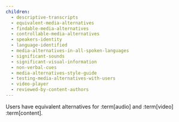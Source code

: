 ```yaml
---
children:
  - descriptive-transcripts
  - equivalent-media-alternatives
  - findable-media-alternatives
  - controllable-media-alternatives
  - speakers-identity
  - language-identified
  - media-alternatives-in-all-spoken-languages
  - significant-sounds
  - significant-visual-information
  - non-verbal-cues
  - media-alternatives-style-guide
  - testing-media-alternatives-with-users
  - video-player
  - reviewed-by-content-authors
---
```


Users have equivalent alternatives for :term[audio] and :term[video] :term[content].